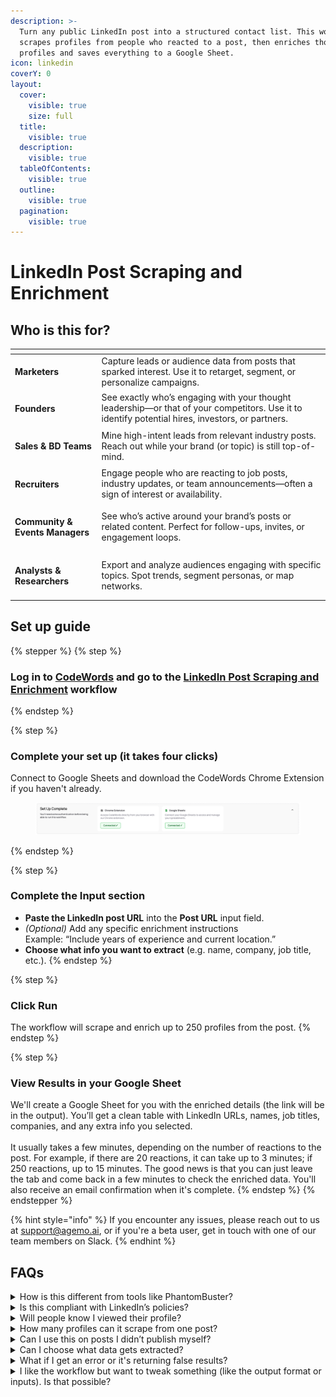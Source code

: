 ```yaml
---
description: >-
  Turn any public LinkedIn post into a structured contact list. This workflow
  scrapes profiles from people who reacted to a post, then enriches those
  profiles and saves everything to a Google Sheet.
icon: linkedin
coverY: 0
layout:
  cover:
    visible: true
    size: full
  title:
    visible: true
  description:
    visible: true
  tableOfContents:
    visible: true
  outline:
    visible: true
  pagination:
    visible: true
---
```


# LinkedIn Post Scraping and Enrichment

## Who is this for?

<table data-view="cards"><thead><tr><th></th><th></th></tr></thead><tbody><tr><td><strong>Marketers</strong></td><td>Capture leads or audience data from posts that sparked interest. Use it to retarget, segment, or personalize campaigns.</td></tr><tr><td><h4>Founders</h4></td><td>See exactly who’s engaging with your thought leadership—or that of your competitors. Use it to identify potential hires, investors, or partners.</td></tr><tr><td><h4>Sales &#x26; BD Teams</h4></td><td>Mine high-intent leads from relevant industry posts. Reach out while your brand (or topic) is still top-of-mind.</td></tr><tr><td><h4>Recruiters</h4></td><td>Engage people who are reacting to job posts, industry updates, or team announcements—often a sign of interest or availability.</td></tr><tr><td><h4>Community &#x26; Events Managers</h4></td><td>See who’s active around your brand’s posts or related content. Perfect for follow-ups, invites, or engagement loops.</td></tr><tr><td><h4>Analysts &#x26; Researchers</h4></td><td>Export and analyze audiences engaging with specific topics. Spot trends, segment personas, or map networks.</td></tr></tbody></table>

## Set up guide

{% stepper %}
{% step %}
### Log in to [CodeWords](https://codewords.agemo.ai/) and go to the [LinkedIn Post Scraping and Enrichment](https://codewords.agemo.ai/run/scrape_and_enrich_linkedin_post_to_google_sheets) workflow
{% endstep %}

{% step %}
### Complete your set up (it takes four clicks)

Connect to Google Sheets and download the CodeWords Chrome Extension if you haven't already.

<figure><img src="../../.gitbook/assets/Screenshot 2025-05-28 at 16.35.26.png" alt=""><figcaption></figcaption></figure>
{% endstep %}

{% step %}
### Complete the Input section

* **Paste the LinkedIn post URL** into the **Post URL** input field.
* _(Optional)_ Add any specific enrichment instructions\
  Example: “Include years of experience and current location.”
* **Choose what info you want to extract** (e.g. name, company, job title, etc.).
{% endstep %}

{% step %}
### Click Run

The workflow will scrape and enrich up to 250 profiles from the post.&#x20;
{% endstep %}

{% step %}
### View Results in your Google Sheet

We'll create a Google Sheet for you with the enriched details (the link will be in the output). You’ll get a clean table with LinkedIn URLs, names, job titles, companies, and any extra info you selected.\
\
It usually takes a few minutes, depending on the number of reactions to the post. For example, if there are 20 reactions, it can take up to 3 minutes; if 250 reactions, up to 15 minutes. The good news is that you can just leave the tab and come back in a few minutes to check the enriched data. You'll also receive an email confirmation when it's complete.
{% endstep %}
{% endstepper %}

{% hint style="info" %}
If you encounter any issues, please reach out to us at support@agemo.ai, or if you're a beta user, get in touch with one of our team members on Slack.
{% endhint %}

## FAQs

<details>

<summary>How is this different from tools like PhantomBuster? </summary>

This workflow is easier to use, more flexible, and much more affordable.&#x20;

* **No setup or coding required.** Just paste a URL and run.
* **Customizable**. You can specify what data to extract in plain English.
* **Lower cost**. Runs typically cost **under $1**, compared to PhantomBuster’s significantly higher pricing.
* **Everything stays in your browser.** None of your data is being uploaded to a remote server.

</details>

<details>

<summary>Is this compliant with LinkedIn’s policies?</summary>

Yes. The workflow scrapes publicly available data from non-authenticated LinkedIn views, staying compliant with LinkedIn’s Terms of Service.

</details>

<details>

<summary>Will people know I viewed their profile?</summary>

That depends on **their privacy settings** and whether you have LinkedIn open in an active browser window. Some users may see a profile view if their settings show all visitors. If you're concerned, we recommend using LinkedIn in private or logged-out mode.

</details>

<details>

<summary>How many profiles can it scrape from one post?</summary>

Up to **250 profiles per post** for now. We're working on increasing that limit soon. This cap is in place to stay within LinkedIn usage boundaries and ensure compliance with their ToS.

</details>

<details>

<summary>Can I use this on posts I didn’t publish myself?</summary>

Yes—any **public** LinkedIn post can be scraped, regardless of who posted it.

</details>

<details>

<summary>Can I choose what data gets extracted?</summary>

Absolutely. You can check off the standard fields you want (e.g., job title, company) and also add free-text instructions for custom enrichment.

</details>

<details>

<summary>What if I get an error or it's returning false results?</summary>

If you notice something off, just let us know via the chat widget on CodeWords, at support@agemo.ai or on Slack if you're in our Beta group. We’re constantly improving our workflows.

</details>

<details>

<summary>I like the workflow but want to tweak something (like the output format or inputs). Is that possible?</summary>

Yes! Just reach out via the chat widget on CodeWords and type in the variation you'd like. Plus, we're rolling out an edit feature soon, so you'll be able to customize workflows on your own with just a few clicks or message.

</details>
